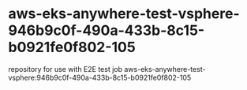 # aws-eks-anywhere-test-vsphere-946b9c0f-490a-433b-8c15-b0921fe0f802-105
repository for use with E2E test job aws-eks-anywhere-test-vsphere:946b9c0f-490a-433b-8c15-b0921fe0f802-105
